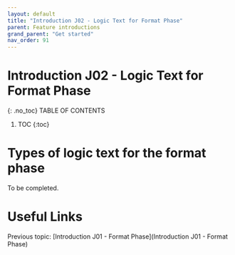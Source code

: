 ```yaml
---
layout: default
title: "Introduction J02 - Logic Text for Format Phase"
parent: Feature introductions
grand_parent: "Get started"
nav_order: 91
---
```


# Introduction J02 - Logic Text for Format Phase
{: .no_toc}
TABLE OF CONTENTS
1. TOC
{:toc}

# Types of logic text for the format phase
To be completed.





# Useful Links
Previous topic: [Introduction J01 - Format Phase](Introduction J01 - Format Phase)

